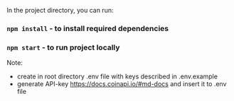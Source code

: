 

In the project directory, you can run:
### `npm install` - to install required dependencies 
### `npm start` - to run project locally

Note:
- create in root directory .env file with keys described in .env.example 
- generate API-key https://docs.coinapi.io/#md-docs and insert it to .env file


